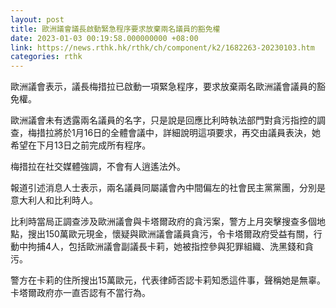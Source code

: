 ```yaml
---
layout: post
title: 歐洲議會議長啟動緊急程序要求放棄兩名議員的豁免權
date: 2023-01-03 00:19:58.000000000 +08:00
link: https://news.rthk.hk/rthk/ch/component/k2/1682263-20230103.htm
categories: rthk
---
```


歐洲議會表示，議長梅措拉已啟動一項緊急程序，要求放棄兩名歐洲議會議員的豁免權。

歐洲議會未有透露兩名議員的名字，只是說是回應比利時執法部門對貪污指控的調查，梅措拉將於1月16日的全體會議中，詳細說明這項要求，再交由議員表決，她希望在下月13日之前完成所有程序。

梅措拉在社交媒體強調，不會有人逍遙法外。

報道引述消息人士表示，兩名議員同屬議會內中間偏左的社會民主黨黨團，分別是意大利人和比利時人。

比利時當局正調查涉及歐洲議會與卡塔爾政府的貪污案，警方上月突擊搜查多個地點，搜出150萬歐元現金，懷疑與歐洲議會議員貪污，令卡塔爾政府受益有關，行動中拘捕4人，包括歐洲議會副議長卡莉，她被指控參與犯罪組織、洗黑錢和貪污。

警方在卡莉的住所搜出15萬歐元，代表律師否認卡莉知悉這件事，聲稱她是無辜。卡塔爾政府亦一直否認有不當行為。
